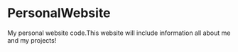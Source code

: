 # PersonalWebsite
My personal website code.This website will include information all about me and my projects!
